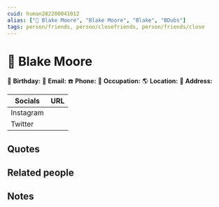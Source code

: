 ```yaml
---
cuid: human202208041012
alias: ["👤 Blake Moore", "Blake Moore", "Blake", "BDubs"]
tags: person/friends, person/closefriends, person/friends/close
---
```


# 👤 Blake Moore
🎂 **Birthday:** 
💌 **Email:** 
☎️ **Phone:** 
💼 **Occupation:**
🌎 **Location:** 
🏡 **Address:** 

| Socials   | URL |
| --------- | --- |
| Instagram |     |
| Twitter   |     |


## Quotes

## Related people

## Notes